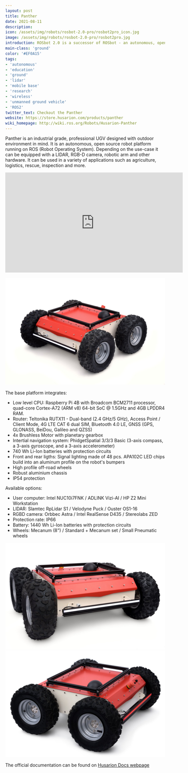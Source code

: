 ```yaml
---
layout: post
title: Panther
date: 2021-08-11
description:
icon: /assets/img/robots/rosbot-2.0-pro/rosbot2pro_icon.jpg
image: /assets/img/robots/rosbot-2.0-pro/rosbot2pro.jpg
introduction: ROSbot 2.0 is a successor of ROSbot - an autonomous, open source robot platform - now with a RGBD camera and improved design. It can be used as a learning platform for ROS as well as a base for a variety of robotic applications.
main-class: 'ground'
color: '#EF0A15'
tags:
- 'autonomous'
- 'education'
- 'ground'
- 'lidar'
- 'mobile base'
- 'research'
- 'wireless'
- 'unmanned ground vehicle'
- 'ROS2'
twitter_text: Checkout the Panther
website: https://store.husarion.com/products/panther
wiki_homepage: http://wiki.ros.org/Robots/Husarion-Panther
---
```



Panther is an industrial grade, professional UGV designed with outdoor environment in mind. It is an autonomous, open source robot platform running on ROS (Robot Operating System). Depending on the use-case it can be equipped with a LIDAR, RGB-D camera, robotic arm and other hardware. It can be used in a variety of applications such as agriculture, logistics, rescue, inspection and more.

<iframe width="560" height="315" src="https://www.youtube.com/embed/72sSM0DN9YY" frameborder="0" allow="accelerometer; autoplay; clipboard-write; encrypted-media; gyroscope; picture-in-picture" allowfullscreen></iframe>

![Appearance](/assets/img/robots/husarion-panther/panther_1.jpg)

The base platform integrates:

- Low level CPU: Raspberry Pi 4B with Broadcom BCM2711 processor, quad-core Cortex-A72 (ARM v8) 64-bit SoC @ 1.5GHz and 4GB LPDDR4 RAM. 
- Router:  Teltonika RUTX11 - Dual-band (2.4 GHz/5 GHz), Access Point / Client Mode, 4G LTE CAT 6 dual SIM, Bluetooth 4.0 LE, GNSS (GPS, GLONASS, BeiDou, Galileo and QZSS)
- 4x Brushless Motor with planetary gearbox
- Intertial navigation system:  PhidgetSpatial 3/3/3 Basic (3-axis compass, a 3-axis gyroscope, and a 3-axis accelerometer)
- 740 Wh Li-Ion batteries with protection circuits
- Front and rear ligths:  Signal lighting made of 48 pcs. APA102C LED chips build into an aluminum profile on the robot's bumpers
- High profile off-road wheels
- Robust aluminium chassis
- IP54 protection

Available options:

- User computer: Intel NUC10i7FNK / ADLINK Vizi-AI / HP Z2 Mini Workstation
- LIDAR: Slamtec RpLidar S1 / Velodyne Puck / Ouster OS1-16
- RGBD camera: Orbbec Astra / Intel RealSense D435 / Stereolabs ZED
- Protection rate: IP66
- Battery: 1440 Wh Li-Ion batteries with protection circuits
- Wheels: Mecanum (8") / Standard + Mecanum set / Small Pneumatic wheels

![Appearance](/assets/img/robots/husarion-panther/panther_2.jpg)
![Appearance](/assets/img/robots/husarion-panther/panther_3.jpg)

The official documentation can be found on [Husarion Docs webpage](https://husarion.com/manuals/panther)
